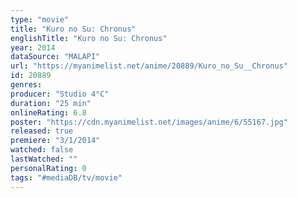 ```yaml
---
type: "movie"
title: "Kuro no Su: Chronus"
englishTitle: "Kuro no Su: Chronus"
year: 2014
dataSource: "MALAPI"
url: "https://myanimelist.net/anime/20889/Kuro_no_Su__Chronus"
id: 20889
genres: 
producer: "Studio 4°C"
duration: "25 min"
onlineRating: 6.8
poster: "https://cdn.myanimelist.net/images/anime/6/55167.jpg"
released: true
premiere: "3/1/2014"
watched: false
lastWatched: ""
personalRating: 0
tags: "#mediaDB/tv/movie"
---
```

